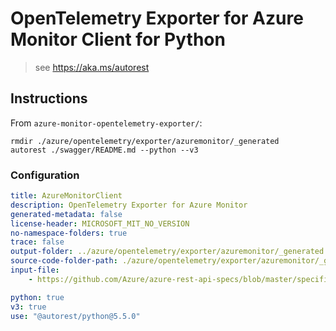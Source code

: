 # OpenTelemetry Exporter for Azure Monitor Client for Python

> see https://aka.ms/autorest

## Instructions

From `azure-monitor-opentelemetry-exporter/`:

```
rmdir ./azure/opentelemetry/exporter/azuremonitor/_generated
autorest ./swagger/README.md --python --v3
```

### Configuration

```yaml
title: AzureMonitorClient
description: OpenTelemetry Exporter for Azure Monitor
generated-metadata: false
license-header: MICROSOFT_MIT_NO_VERSION
no-namespace-folders: true
trace: false
output-folder: ../azure/opentelemetry/exporter/azuremonitor/_generated
source-code-folder-path: ./azure/opentelemetry/exporter/azuremonitor/_generated
input-file: 
    - https://github.com/Azure/azure-rest-api-specs/blob/master/specification/applicationinsights/data-plane/Monitor.Exporters/preview/2020-09-15_Preview/swagger.json

python: true
v3: true
use: "@autorest/python@5.5.0"
```
